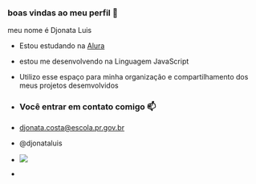 ### boas vindas ao meu perfil 💙

meu nome é Djonata Luis

- Estou estudando na [Alura](https://www.alura.com.br)
- estou me desenvolvendo na Linguagem JavaScript
- Utilizo esse espaço para minha organização e compartilhamento dos meus projetos desemvolvidos

- ### Você entrar em contato comigo 📫

- djonata.costa@escola.pr.gov.br

- @djonataluis

- ![](https://media.tenor.com/H9y5_3rPqkAAAAAC/peace-out-im-out.gif)
- 

